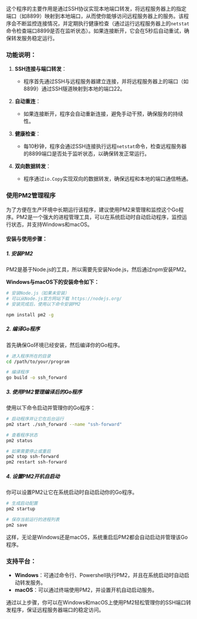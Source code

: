 这个程序的主要作用是通过SSH协议实现本地端口转发，将远程服务器上的指定端口（如8899）映射到本地端口，从而使你能够访问远程服务器上的服务。该程序会不断监控连接情况，并定期执行健康检查（通过运行远程服务器上的`netstat`命令检查端口8899是否在监听状态）。如果连接断开，它会在5秒后自动重试，确保转发服务稳定运行。

### 功能说明：

1. **SSH连接与端口转发**：
   - 程序首先通过SSH与远程服务器建立连接，并将远程服务器上的端口（如8899）通过SSH隧道映射到本地的端口22。
   
2. **自动重连**：
   - 如果连接断开，程序会自动重新连接，避免手动干预，确保服务的持续性。

3. **健康检查**：
   - 每10秒钟，程序会通过SSH连接执行远程`netstat`命令，检查远程服务器的8899端口是否处于监听状态，以确保转发正常运行。

4. **双向数据转发**：
   - 程序通过`io.Copy`实现双向的数据转发，确保远程和本地的端口通信畅通。

### 使用PM2管理程序

为了方便在生产环境中长期运行该程序，建议使用PM2来管理和监控这个Go程序。PM2是一个强大的进程管理工具，可以在系统启动时自动启动程序，监控运行状态，并支持Windows和macOS。

#### 安装与使用步骤：

##### 1. 安装PM2

PM2是基于Node.js的工具，所以需要先安装Node.js，然后通过npm安装PM2。

**Windows与macOS下的安装命令如下：**

```bash
# 安装Node.js（如果未安装）
# 可以从Node.js官方网站下载 https://nodejs.org/
# 安装完成后，使用以下命令安装PM2

npm install pm2 -g
```

##### 2. 编译Go程序

首先确保Go环境已经安装，然后编译你的Go程序。

```bash
# 进入程序所在的目录
cd /path/to/your/program

# 编译程序
go build -o ssh_forward
```

##### 3. 使用PM2管理编译后的Go程序

使用以下命令启动并管理你的Go程序：

```bash
# 启动程序并让它在后台运行
pm2 start ./ssh_forward --name "ssh-forward"

# 查看程序状态
pm2 status

# 如果需要停止或重启
pm2 stop ssh-forward
pm2 restart ssh-forward
```

##### 4. 设置PM2开机自启动

你可以设置PM2让它在系统启动时自动启动你的Go程序。

```bash
# 生成启动配置
pm2 startup

# 保存当前运行的进程列表
pm2 save
```

这样，无论是Windows还是macOS，系统重启后PM2都会自动启动并管理该Go程序。

### 支持平台：

- **Windows**：可通过命令行、Powershell执行PM2，并且在系统启动时自动启动转发服务。
- **macOS**：可以通过终端使用PM2，并设置开机自动启动服务。

通过以上步骤，你可以在Windows和macOS上使用PM2轻松管理你的SSH端口转发程序，保证远程服务器端口的稳定访问。

